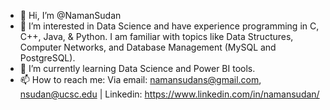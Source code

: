 - 👋 Hi, I’m @NamanSudan
- 👀 I’m interested in Data Science and have experience programming in C, C++, Java, & Python. I am familiar with topics like Data Structures, Computer Networks, and Database Management (MySQL and PostgreSQL).
- 🌱 I’m currently learning Data Science and Power BI tools.
- 📫 How to reach me: Via email: namansudans@gmail.com, nsudan@ucsc.edu | Linkedin: https://www.linkedin.com/in/namansudan/

<!---
NamanSudan/NamanSudan is a ✨ special ✨ repository because its `README.md` (this file) appears on your GitHub profile.
You can click the Preview link to take a look at your changes.
--->
